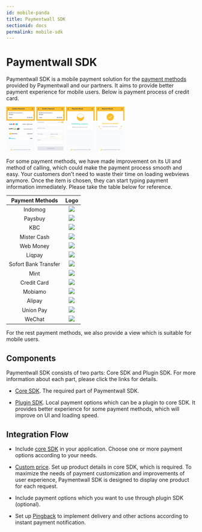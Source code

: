 ```yaml
---
id: mobile-panda
title: Paymentwall SDK
sectionid: docs
permalink: mobile-sdk
---
```


# Paymentwall SDK

Paymentwall SDK is a mobile payment solution for the [payment methods](https://www.paymentwall.com/payment-methods) provided by Paymentwall and our partners. It aims to provide better payment experience for mobile users. Below is payment process of credit card.

<div class="docs-img">
  <img src="/textures/pic/pw-sdk/choose-ps.png" style="width: 15%">
  <img src="/textures/pic/pw-sdk/perform-cc.png" style="width: 15%">
  <img src="/textures/pic/pw-sdk/processing.png" style="width: 15%">
  <img src="/textures/pic/pw-sdk/result-success.png" style="width: 15%">
</div>

For some payment methods, we have made improvement on its UI and method of calling, which could make the payment process smooth and easy. Your customers don't need to waste their time on loading webviews anymore. Once the item is chosen, they can start typing payment information immediately. Please take the table below for reference.

|Payment Methods|Logo|
| :--: | :--: |
|Indomog |<img src="https://api.paymentwall.com/images/developers/pm_indomog.gif?6" style="width: 12%">|
|Paysbuy |<img src="https://api.paymentwall.com/images/developers/pm_paysbuy.gif?6 " style="width: 12%">|
|KBC |<img src="https://api.paymentwall.com/images/developers/pm_kbc.gif?6 " style="width: 12%">|
|Mister Cash |<img src=" https://api.paymentwall.com/images/developers/pm_bancontact.gif?6" style="width: 12%">|
|Web Money |<img src="https://api.paymentwall.com/images/developers/pm_webmoney.gif?6 " style="width: 12%">|
|Liqpay | <img src="https://api.paymentwall.com/images/developers/pm_liqpay.gif?6 " style="width: 12%">|
|Sofort Bank Transfer | <img src="https://api.paymentwall.com/images/developers/pm_sofortbanktransfer.gif?6 " style="width: 12%">|
|Mint | <img src=" https://api.paymentwall.com/images/developers/pm_epinpaymentsystem.gif?6" style="width: 12%">|
|Credit Card |<img src="https://api.paymentwall.com/images/developers/pm_allthegate.gif?6 " style="width: 12%">|
|Mobiamo |<img src="https://api.paymentwall.com/images/developers/pm_mobilegateway.gif?6 " style="width: 8%;">|
|Alipay|<img src="https://api.paymentwall.com/images/developers/pm_alipay.gif?6 " style="width: 12%">|
|Union Pay|<img src="https://api.paymentwall.com/images/developers/pm_unionpay.gif?6" style="width: 10%">|
|WeChat|<img src="https://api.paymentwall.com/images/developers/pm_wechatpayments.gif?6" style="width: 18%">|

For the rest payment methods, we also provide a view which is suitable for mobile users.

## Components

Paymentwall SDK consists of two parts: Core SDK and Plugin SDK. For more information about each part, please click the links for details.

* [Core SDK](/mobile/core). The required part of Paymentwall SDK.

* [Plugin SDK](/mobile/plugin). Local payment options which can be a plugin to core SDK. It provides better experience for some payment methods, which will improve on UI and loading speed.

## Integration Flow

* Include [core SDK](/mobile/core) in your application. Choose one or more payment options according to your needs.

* [Custom price](/paylet/custom-price). Set up product details in core SDK, which is required. To maximize the needs of payment customization and improvements of user experience, Paymentwall SDK is designed to display one product for each request.

* Include payment options which you want to use through plugin SDK (optional).

* Set up [Pingback](/default-pingback) to implement delivery and other actions according to instant payment notification.
